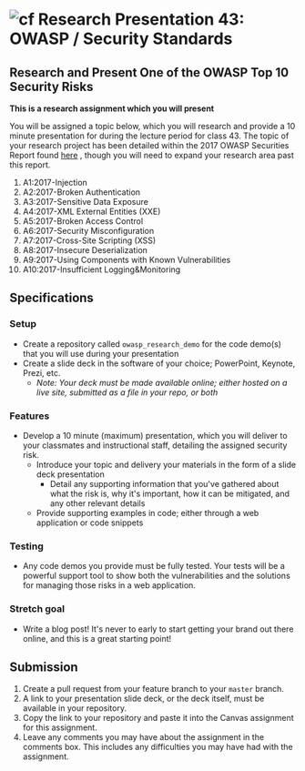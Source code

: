 # ![cf](http://i.imgur.com/7v5ASc8.png) Research Presentation 43: OWASP / Security Standards

## Research and Present One of the OWASP Top 10 Security Risks

**This is a research assignment which you will present**
<!-- short description of project -->
You will be assigned a topic below, which you will research and provide a 10 minute presentation for during the lecture period for class 43. The topic of your research project has been detailed within the 2017 OWASP Securities Report found [here](https://www.owasp.org/images/7/72/OWASP_Top_10-2017_%28en%29.pdf.pdf) , though you will need to expand your research area past this report.

1.  A1:2017-Injection
1.  A2:2017-Broken Authentication
1.  A3:2017-Sensitive Data Exposure
1.  A4:2017-XML External Entities (XXE)
1.  A5:2017-Broken Access Control
1.  A6:2017-Security Misconfiguration
1.  A7:2017-Cross-Site Scripting (XSS)
1.  A8:2017-Insecure Deserialization
1.  A9:2017-Using Components with Known Vulnerabilities
1.  A10:2017-Insufficient Logging&Monitoring


## Specifications
<!-- Write a spefication for the features required in this lab assignment -->

### Setup
- Create a repository called `owasp_research_demo` for the code demo(s) that you will use during your presentation
- Create a slide deck in the software of your choice; PowerPoint, Keynote, Prezi, etc.
    - *Note: Your deck must be made available online; either hosted on a live site, submitted as a file in your repo, or both*

### Features
- Develop a 10 minute (maximum) presentation, which you will deliver to your classmates and instructional staff, detailing the assigned security risk.
    - Introduce your topic and delivery your materials in the form of a slide deck presentation
        - Detail any supporting information that you've gathered about what the risk is, why it's important, how it can be mitigated, and any other relevant details
    - Provide supporting examples in code; either through a web application or code snippets

### Testing
- Any code demos you provide must be fully tested. Your tests will be a powerful support tool to show both the vulnerabilities and the solutions for managing those risks in a web application.


### Stretch goal
- Write a blog post! It's never to early to start getting your brand out there online, and this is a great starting point!


## Submission
1. Create a pull request from your feature branch to your `master` branch.
1. A link to your presentation slide deck, or the deck itself, must be available in your repository.
1. Copy the link to your repository and paste it into the Canvas assignment for this assignment.
1. Leave any comments you may have about the assignment in the comments box. This includes any difficulties you may have had with the assignment.
